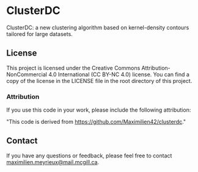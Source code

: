 # ClusterDC
ClusterDC: a new clustering algorithm based on kernel-density contours tailored for large datasets.

## License

This project is licensed under the Creative Commons Attribution-NonCommercial 4.0 International (CC BY-NC 4.0) license. You can find a copy of the license in the LICENSE file in the root directory of this project.

### Attribution

If you use this code in your work, please include the following attribution:

"This code is derived from https://github.com/Maximilien42/clusterdc."

## Contact

If you have any questions or feedback, please feel free to contact maximilien.meyrieux@mail.mcgill.ca.
